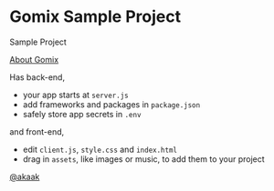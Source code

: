 Gomix Sample Project
====================

Sample Project

[About Gomix](https://gomix.com/about)


Has back-end,
- your app starts at `server.js`
- add frameworks and packages in `package.json`
- safely store app secrets in `.env`

and front-end,
- edit `client.js`, `style.css` and `index.html`
- drag in `assets`, like images or music, to add them to your project



[@akaak](https://www.github.com/akaak)